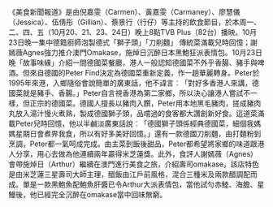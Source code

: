 《美食新聞報道》是由倪嘉雯（Carmen）、黃嘉雯（Carmaney）、廖慧儀（Jessica）、伍倩彤（Gillian）、蔡景行（行仔）等主持的飲食節目，於本周一、二、四、五（10月20、21、23、24日）晚上8點TVB Plus（82台）播映。10月23日晚一集中德籍廚師泡製德式「獅子頭」「刀削麵」 傳統菜滿載兒時回憶；謝嫣薇Agnes強力推介澳門Omakase，施焯日沉醉日本黑鮑狂派表情包。10月23日晚「故事味緣」介紹一間德國菜餐廳，港人一般認知德國菜不外乎香腸、豬手與啤酒。但來自德國的Peter Find決定為德國菜重新定義，作一趟華麗轉身。Peter於 1995年來港，入鄉隨俗會說簡單的廣東話，他不諱言︰「對好多香港人來講，德國菜就是豬手、香腸。」Peter自言視香港為第二家鄉，所以決心讓港人嘗試不一樣，但正宗的德國菜。德國人擅長以豬肉入饌，Peter用本地黑毛豬肉，搓成豬肉丸放入湯汁慢火煮熟，製成德國獅子頭，品嚐過的食客都大讚創新好食。這道菜滿載Peter兒時回憶，他以半鹹淡廣東話說︰「德國獅子頭係經典德國菜，細個我媽媽星期日會煮畀我食，所以有好多美好回憶。」還有一款德國刀削麵，由打麵粉到烹調，Peter都一氣呵成完成。由主菜到飯後甜品，Peter都希望將家鄉的味道跟港人分享，用心去做為他連續兩年贏得米芝蓮獎。此外，食評人謝嫣薇（Agnes）會帶施焯日（Arthur）繼續在澳門進行美食之旅，介紹壽司omakase。該店特色是由米芝蓮三星壽司大師主理，醋飯由江戶前風格，混合三種米及兩款醋調配而成。單是一款黑鮑魚配鮑魚肝醬已令Arthur大派表情包，當他試勻赤鯥、海膽、星鰻後，他已經完全沉醉在omakase當中回味無窮。